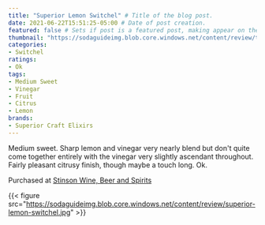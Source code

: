 ```yaml
---
title: "Superior Lemon Switchel" # Title of the blog post.
date: 2021-06-22T15:51:25-05:00 # Date of post creation.
featured: false # Sets if post is a featured post, making appear on the home page side bar.
thumbnail: "https://sodaguideimg.blob.core.windows.net/content/review/thumbs/superior-lemon-switchel.jpg" # Sets thumbnail image appearing inside card on homepage.
categories:
- Switchel
ratings:
- Ok
tags:
- Medium Sweet
- Vinegar
- Fruit
- Citrus
- Lemon
brands:
- Superior Craft Elixirs
---
```


Medium sweet. Sharp lemon and vinegar very nearly blend but don't quite come together entirely with the vinegar very slightly ascendant throughout. Fairly pleasant citrusy finish, though maybe a touch long. Ok.

Purchased at [Stinson Wine, Beer and Spirits](https://www.stinsonwbs.com)

{{< figure src="https://sodaguideimg.blob.core.windows.net/content/review/superior-lemon-switchel.jpg" >}}